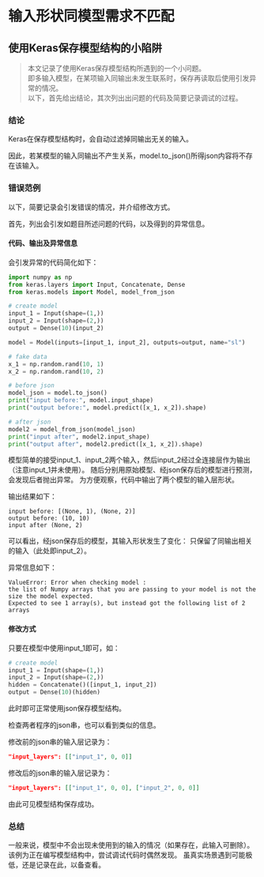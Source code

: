 输入形状同模型需求不匹配
============================

使用Keras保存模型结构的小陷阱
----------------------------

> 本文记录了使用Keras保存模型结构所遇到的一个小问题。  
> 即多输入模型，在某项输入同输出未发生联系时，保存再读取后使用引发异常的情况。  
> 以下，首先给出结论，其次列出出问题的代码及简要记录调试的过程。

### 结论

Keras在保存模型结构时，会自动过滤掉同输出无关的输入。

因此，若某模型的输入同输出不产生关系，model.to_json()所得json内容将不存在该输入。

### 错误范例

以下，简要记录会引发错误的情况，并介绍修改方式。

首先，列出会引发如题目所述问题的代码，以及得到的异常信息。

#### 代码、输出及异常信息

会引发异常的代码简化如下：

```python
import numpy as np
from keras.layers import Input, Concatenate, Dense
from keras.models import Model, model_from_json

# create model
input_1 = Input(shape=(1,))
input_2 = Input(shape=(2,))
output = Dense(10)(input_2)

model = Model(inputs=[input_1, input_2], outputs=output, name="sl")

# fake data
x_1 = np.random.rand(10, 1)
x_2 = np.random.rand(10, 2)

# before json
model_json = model.to_json()
print("input before:", model.input_shape)
print("output before:", model.predict([x_1, x_2]).shape)

# after json
model2 = model_from_json(model_json)
print("input after", model2.input_shape)
print("output after", model2.predict([x_1, x_2]).shape)
```

模型简单的接受input_1、input_2两个输入，然后input_2经过全连接层作为输出（注意input_1并未使用）。
随后分别用原始模型、经json保存后的模型进行预测，会发现后者抛出异常。
为方便观察，代码中输出了两个模型的输入层形状。

输出结果如下：

```
input before: [(None, 1), (None, 2)]
output before: (10, 10)
input after (None, 2)
```

可以看出，经json保存后的模型，其输入形状发生了变化：
只保留了同输出相关的输入（此处即input_2）。

异常信息如下：

```
ValueError: Error when checking model : 
the list of Numpy arrays that you are passing to your model is not the size the model expected. 
Expected to see 1 array(s), but instead got the following list of 2 arrays
```

#### 修改方式

只要在模型中使用input_1即可，如：

```python
# create model
input_1 = Input(shape=(1,))
input_2 = Input(shape=(2,))
hidden = Concatenate()([input_1, input_2])
output = Dense(10)(hidden)
```

此时即可正常使用json保存模型结构。

检查两者程序的json串，也可以看到类似的信息。

修改前的json串的输入层记录为：

```json
"input_layers": [["input_1", 0, 0]]
```

修改后的json串的输入层记录为：

```json
"input_layers": [["input_1", 0, 0], ["input_2", 0, 0]]
```

由此可见模型结构保存成功。

### 总结

一般来说，模型中不会出现未使用到的输入的情况（如果存在，此输入可删除）。
该例为正在编写模型结构中，尝试调试代码时偶然发现。
虽真实场景遇到可能极低，还是记录在此，以备查看。
